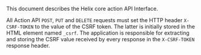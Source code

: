 This document describes the Helix core action API Interface.

All Action API <code>POST</code>, <code>PUT</code> and <code>DELETE</code> requests must set the HTTP header `X-CSRF-TOKEN` to the value of the CSRF token. The latter is initially stored in the HTML <meta> element named `_csrf`. The application is responsible for extracting and storing the CSRF value received by every response in the `X-CSRF-TOKEN` response header.
